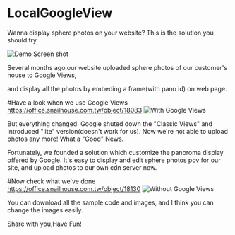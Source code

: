 # LocalGoogleView
Wanna display sphere photos on your website? This is the solution you should try.

![Demo Screen shot](https://cloud.githubusercontent.com/assets/846224/9996751/1536587c-60bb-11e5-959b-e5a790a97a9b.png)

Several months ago,our website uploaded sphere photos of our customer's house to Google Views, 

and display all the photos by embeding a frame(with pano id) on web page. 

#Have a look when we use Google Views 
https://office.snailhouse.com.tw/object/18083
![With Google Views](https://cloud.githubusercontent.com/assets/846224/9996990/6cf8da3e-60bc-11e5-9c73-f708992b49e2.png)


But everything changed. Google shuted down the "Classic Views" and introduced "lite" version(doesn't work for us).
Now we're not able to upload photos any more! What a "Good" News.  

Fortunately, we founded a solution which customize the panoroma display offered by Google.
It's easy to display and edit sphere photos pov for our site, and upload photos to our own cdn server now.

#Now check what we've done 
https://office.snailhouse.com.tw/object/18130
![Without Google Views](https://cloud.githubusercontent.com/assets/846224/9996989/6cf811c6-60bc-11e5-8588-a7e3b1336249.png)


You can download all the sample code and images, and I think you can change the images easily.

Share with you,Have Fun!





